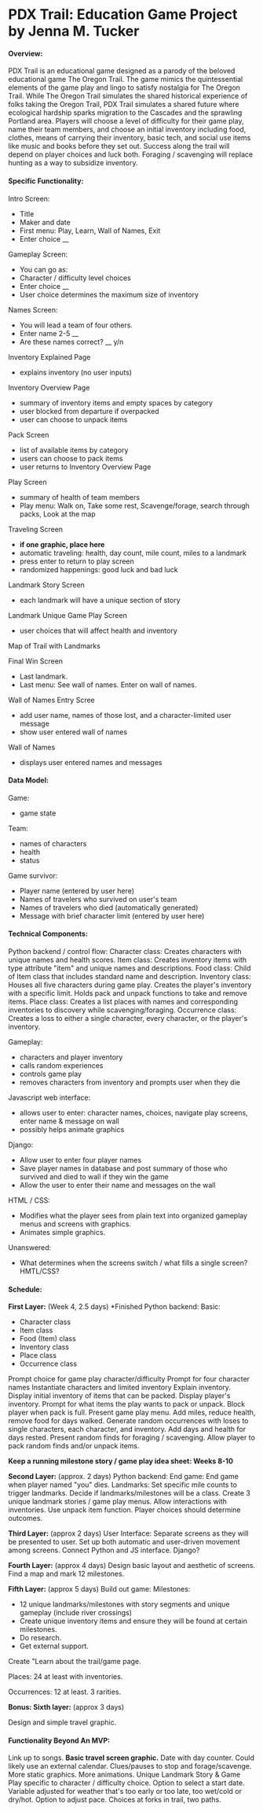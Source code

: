 # PDX Trail: Education Game Project by Jenna M. Tucker


#### Overview:
PDX Trail is an educational game designed as a parody of the beloved educational game The Oregon Trail.  The game mimics the quintessential elements of the game play and lingo to satisfy nostalgia for The Oregon Trail.  While The Oregon Trail simulates the shared historical experience of folks taking the Oregon Trail, PDX Trail simulates a shared future where ecological hardship sparks migration to the Cascades and the sprawling Portland area. Players will choose a level of difficulty for their game play, name their team members, and choose an initial inventory including food, clothes, means of carrying their inventory, basic tech, and social use items like music and books before they set out.  Success along the trail will depend on player choices and luck both. Foraging / scavenging will replace hunting as a way to subsidize inventory.


#### Specific Functionality:
Intro Screen:
  - Title
  - Maker and date
  - First menu: Play, Learn, Wall of Names, Exit
  - Enter choice __

 Gameplay Screen:
  - You can go as:
  - Character / difficulty level choices
  - Enter choice __
  - User choice determines the maximum size of inventory

Names Screen:
  - You will lead a team of four others.
  - Enter name 2-5 __
  - Are these names correct? __ y/n

Inventory Explained Page
  - explains inventory (no user inputs)

Inventory Overview Page
  - summary of inventory items and empty spaces by category
  - user blocked from departure if overpacked
  - user can choose to unpack items

Pack Screen
  - list of available items by category
  - users can choose to pack items
  - user returns to Inventory Overview Page

Play Screen
  - summary of health of team members
  - Play menu:  Walk on, Take some rest, Scavenge/forage, search through packs, Look at the map

Traveling Screen
  - **if one graphic, place here**
  - automatic traveling: health, day count, mile count, miles to a landmark
  - press enter to return to play screen
  - randomized happenings: good luck and bad luck

Landmark Story Screen
  - each landmark will have a unique section of story

Landmark Unique Game Play Screen
  - user choices that will affect health and inventory

Map of Trail with Landmarks

Final Win Screen
  - Last landmark.
  - Last menu:  See wall of names. Enter on wall of names.

Wall of Names Entry Scree
  - add user name, names of those lost, and a character-limited user message
  - show user entered wall of names

Wall of Names
  - displays user entered names and messages


#### Data Model:

Game:
  - game state 

Team:
  - names of characters 
  - health 
  - status 

Game survivor:  
  - Player name (entered by user here)
  - Names of travelers who survived on user's team 
  - Names of travelers who died (automatically generated)
  - Message with brief character limit (entered by user here)
  

#### Technical Components:

Python backend / control flow:
    Character class:
        Creates characters with unique names and health scores.
    Item class:
        Creates inventory items with type attribute "item" and unique names and descriptions.
    Food class:
        Child of Item class that includes standard name and description.
    Inventory class:
        Houses all five characters during game play.
        Creates the player's inventory with a specific limit.
        Holds pack and unpack functions to take and remove items.
    Place class:
        Creates a list places with names and corresponding inventories to discovery while scavenging/foraging.
    Occurrence class:
        Creates a loss to either a single character, every character, or the player's inventory.

Gameplay:
  - characters and player inventory
  - calls random experiences
  - controls game play
  - removes characters from inventory and prompts user when they die


Javascript web interface:
  - allows user to enter: character names, choices, navigate play screens, enter name & message on wall
  - possibly helps animate graphics

Django:
  - Allow user to enter four player names 
  - Save player names in database and post summary of those who survived and died to wall if they win the game
  - Allow the user to enter their name and messages on the wall 

HTML / CSS:
  - Modifies what the player sees from plain text into organized gameplay menus and screens with graphics.
  - Animates simple graphics.

Unanswered:
  - What determines when the screens switch / what fills a single screen?  HMTL/CSS?


#### Schedule:

**First Layer:**  (Week 4, 2.5 days)       *Finished
    Python backend:
        Basic:
  - Character class
  - Item class
  - Food (Item) class
  - Inventory class
  - Place class
  - Occurrence class

Prompt choice for game play character/difficulty
        Prompt for four character names
        Instantiate characters and limited inventory
        Explain inventory.
        Display initial inventory of items that can be packed.
        Display player's inventory.
        Prompt for what items the play wants to pack or unpack.
        Block player when pack is full.
        Present game play menu.
        Add miles, reduce health, remove food for days walked.
        Generate random occurrences with loses to single characters, each character, and inventory.
        Add days and health for days rested.
        Present random finds for foraging / scavenging.
        Allow player to pack random finds and/or unpack items.


**Keep a running milestone story / game play idea sheet:           Weeks 8-10**

**Second Layer:** (approx. 2 days)
    Python backend:
        End game:
            End game when player named "you" dies.
        Landmarks:
            Set specific mile counts to trigger landmarks.
            Decide if landmarks/milestones will be a class.
            Create 3 unique landmark stories / game play menus.
            Allow interactions with inventories. Use unpack item function.
            Player choices should determine outcomes.

**Third Layer:** (approx 2 days)
    User Interface:
        Separate screens as they will be presented to user.
        Set up both automatic and user-driven movement among screens.
        Connect Python and JS interface.  Django?

**Fourth Layer:** (approx 4 days)
    Design basic layout and aesthetic of screens.
    Find a map and mark 12 milestones.


**Fifth Layer:** (approx 5 days)
Build out game:
  Milestones:
  - 12 unique landmarks/milestones with story segments and unique gameplay (include river crossings)
  - Create unique inventory items and ensure they will be found at certain milestones.
  - Do research.
  - Get external support.

Create "Learn about the trail/game page.

Places: 24 at least with inventories.

 Occurrences: 12 at least.  3 rarities.

**Bonus:  Sixth layer:** (approx 3 days)

Design and simple travel graphic.



#### Functionality Beyond An MVP:
   Link up to songs.
  **Basic travel screen graphic.**
  Date with day counter.  Could likely use an external calendar.
  Clues/pauses to stop and forage/scavenge.
  More static graphics.
  More animations.
  Unique Landmark Story & Game Play specific to character / difficulty choice.
  Option to select a start date.
    Variable adjusted for weather that's too early or too late, too wet/cold or
    dry/hot.
  Option to adjust pace.
  Choices at forks in trail, two paths.
